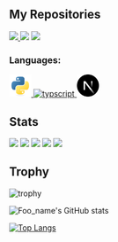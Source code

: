 ## My Repositories

<p align="left">
  <a href="https://github.com/uta-s-dao">
    <img height="20" src="https://komarev.com/ghpvc/?username=Tsubasa-2005" />
  </a>
<a href="https://github.com/uta-s-dao/OpenLive"><img src="https://img.shields.io/badge/HP-Openlive-blue"/></a>
<a href="https://github.com/uta-s-dao/x-post-analyzer"><img src="https://img.shields.io/badge/HP-x post analyzer-blue"/></a>
</p>

<h3 align="left">Languages:</h3>
<p align="left">
  <a href="https://www.python.org" target="_blank" rel="noreferrer"> <img src="https://raw.githubusercontent.com/devicons/devicon/master/icons/python/python-original.svg" alt="python" width="40" height="40"/> </a>
  <a href="https://golang.org" target="_blank" rel="noreferrer"> <img src="https://raw.githubusercontent.com/devicons/devicon/master/icons/typescript/typscript-original.svg" alt="typscript" width="40" height="40"/> </a>
  <a href="https://nextjs.org/" target="_blank" rel="noreferrer"><img src="https://raw.githubusercontent.com/devicons/devicon/master/icons/nextjs/nextjs-original.svg" alt="Next.js" width="40" height="40"/></a>
</p>

## Stats
![](http://github-profile-summary-cards.vercel.app/api/cards/profile-details?username=uta-s-dao&theme=gruvbox)
![](http://github-profile-summary-cards.vercel.app/api/cards/repos-per-language?username=uta-s-dao&theme=gruvbox)
![](http://github-profile-summary-cards.vercel.app/api/cards/most-commit-language?username=uta-s-dao&theme=gruvbox)
![](http://github-profile-summary-cards.vercel.app/api/cards/stats?username=uta-s-dao&theme=gruvbox)
![](http://github-profile-summary-cards.vercel.app/api/cards/productive-time?username=uta-s-dao&theme=gruvbox&utcOffset=9)

## Trophy
![trophy](https://github-profile-trophy.vercel.app/?username=uta-s-dao&theme=gruvbox)

![Foo_name's GitHub stats](https://github-readme-stats.vercel.app/api?username=uta-s-dao&show_icons=true&theme=vue-dark)

[![Top Langs](https://github-readme-stats.vercel.app/api/top-langs/?username=uta-s-dao&layout=compact&theme=vue-dark)](https://github.com/anuraghazra/github-readme-stats)







<!--
**Tsubasa-2005/Tsubasa-2005** is a ✨ _special_ ✨ repository because its `README.md` (this file) appears on your GitHub profile.

Here are some ideas to get you started:

- 🔭 I’m currently working on ...
- 🌱 I’m currently learning ...
- 👯 I’m looking to collaborate on ...
- 🤔 I’m looking for help with ...
- 💬 Ask me about ...
- 📫 How to reach me: ...
- 😄 Pronouns: ...
- ⚡ Fun fact: ...
-->
